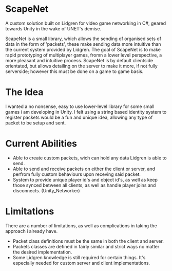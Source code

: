 # ScapeNet
A custom solution built on Lidgren for video game networking in C#, geared towards Unity in the wake of UNET's demise.

ScapeNet is a small library, which allows the sending of organised sets of data in the form of 'packets', these make sending data more intuitive than the current system provided by Lidgren. The goal of ScapeNet is to make rapid prototyping of multiplayer games, fromn a lower level perspective, a more pleasant and intuitive process. ScapeNet is by default clientside orientated, but allows detailing on the server to make it more, if not fully serverside; however this must be done on a game to game basis.

# The Idea
I wanted a no nonsense, easy to use lower-level library for some small games i am developing in Unity. I felt using a string based identity system to register packets would be a fun and unique idea, allowing any type of packet to be setup and sent.

# Current Abilities

- Able to create custom packets, wich can hold any data Lidgren is able to send.
- Able to send and receive packets on either the client or server, and perfrom fully custom behaviours upon receving said packet.
- System to provide unique player id's and object id's, as well as keep those synced between all clients, as well as handle player joins and disconnects. (Unity_Networker)

# Limitations

There are a number of limitations, as well as complications in taking the approach i already have.

- Packet class definitions must be the same in both the client and server.
- Packets classes are defined in fairly similar and strict ways no matter the desired implementation.
- Some Lidgren knowledge is still required for certain things. It's especially needed for custom server and client implementations.

